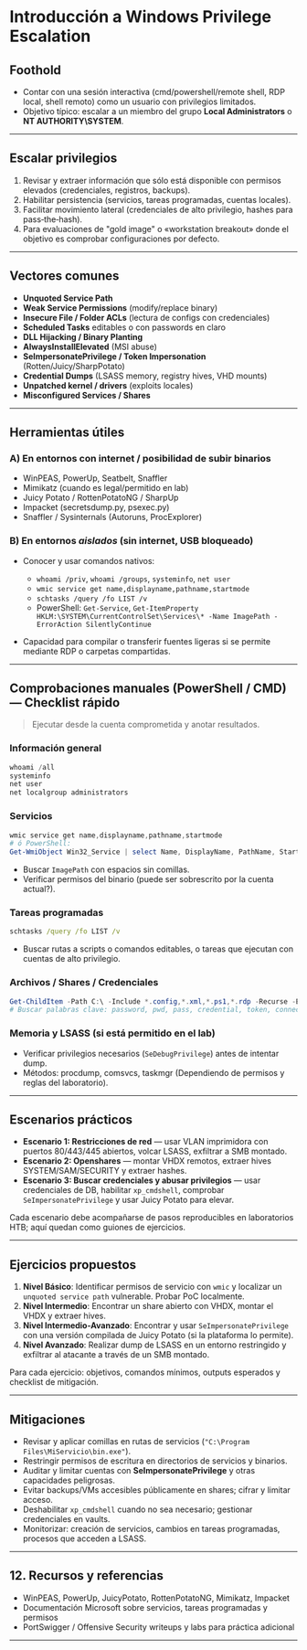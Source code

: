 # Introducción a Windows Privilege Escalation


## Foothold

* Contar con una sesión interactiva (cmd/powershell/remote shell, RDP local, shell remoto) como un usuario con privilegios limitados.
* Objetivo típico: escalar a un miembro del grupo **Local Administrators** o **NT AUTHORITY\SYSTEM**.

---

##  Escalar privilegios

1. Revisar y extraer información que sólo está disponible con permisos elevados (credenciales, registros, backups).
2. Habilitar persistencia (servicios, tareas programadas, cuentas locales).
3. Facilitar movimiento lateral (credenciales de alto privilegio, hashes para pass‑the‑hash).
4. Para evaluaciones de "gold image" o «workstation breakout» donde el objetivo es comprobar configuraciones por defecto.

---

## Vectores comunes

* **Unquoted Service Path**
* **Weak Service Permissions** (modify/replace binary)
* **Insecure File / Folder ACLs** (lectura de configs con credenciales)
* **Scheduled Tasks** editables o con passwords en claro
* **DLL Hijacking / Binary Planting**
* **AlwaysInstallElevated** (MSI abuse)
* **SeImpersonatePrivilege / Token Impersonation** (Rotten/Juicy/SharpPotato)
* **Credential Dumps** (LSASS memory, registry hives, VHD mounts)
* **Unpatched kernel / drivers** (exploits locales)
* **Misconfigured Services / Shares**

---

## Herramientas útiles

### A) En entornos con internet / posibilidad de subir binarios

* WinPEAS, PowerUp, Seatbelt, Snaffler
* Mimikatz (cuando es legal/permitido en lab)
* Juicy Potato / RottenPotatoNG / SharpUp
* Impacket (secretsdump.py, psexec.py)
* Snaffler / Sysinternals (Autoruns, ProcExplorer)

### B) En entornos *aislados* (sin internet, USB bloqueado)

* Conocer y usar comandos nativos:

  * `whoami /priv`, `whoami /groups`, `systeminfo`, `net user`
  * `wmic service get name,displayname,pathname,startmode`
  * `schtasks /query /fo LIST /v`
  * PowerShell: `Get-Service`, `Get-ItemProperty HKLM:\SYSTEM\CurrentControlSet\Services\* -Name ImagePath -ErrorAction SilentlyContinue`
* Capacidad para compilar o transferir fuentes ligeras si se permite mediante RDP o carpetas compartidas.

---

## Comprobaciones manuales (PowerShell / CMD) — Checklist rápido

> Ejecutar desde la cuenta comprometida y anotar resultados.

### Información general

```powershell
whoami /all
systeminfo
net user
net localgroup administrators
```

### Servicios

```powershell
wmic service get name,displayname,pathname,startmode
# ó PowerShell:
Get-WmiObject Win32_Service | select Name, DisplayName, PathName, StartMode
```

* Buscar `ImagePath` con espacios sin comillas.
* Verificar permisos del binario (puede ser sobrescrito por la cuenta actual?).

### Tareas programadas

```cmd
schtasks /query /fo LIST /v
```

* Buscar rutas a scripts o comandos editables, o tareas que ejecutan con cuentas de alto privilegio.

### Archivos / Shares / Credenciales

```powershell
Get-ChildItem -Path C:\ -Include *.config,*.xml,*.ps1,*.rdp -Recurse -ErrorAction SilentlyContinue
# Buscar palabras clave: password, pwd, pass, credential, token, connectionString
```

### Memoria y LSASS (si está permitido en el lab)

* Verificar privilegios necesarios (`SeDebugPrivilege`) antes de intentar dump.
* Métodos: procdump, comsvcs, taskmgr (Dependiendo de permisos y reglas del laboratorio).

---

## Escenarios prácticos

* **Escenario 1: Restricciones de red** — usar VLAN imprimidora con puertos 80/443/445 abiertos, volcar LSASS, exfiltrar a SMB montado.
* **Escenario 2: Openshares** — montar VHDX remotos, extraer hives SYSTEM/SAM/SECURITY y extraer hashes.
* **Escenario 3: Buscar credenciales y abusar privilegios** — usar credenciales de DB, habilitar `xp_cmdshell`, comprobar `SeImpersonatePrivilege` y usar Juicy Potato para elevar.

Cada escenario debe acompañarse de pasos reproducibles en laboratorios HTB; aquí quedan como guiones de ejercicios.

---

## Ejercicios propuestos

1. **Nivel Básico**: Identificar permisos de servicio con `wmic` y localizar un `unquoted service path` vulnerable. Probar PoC localmente.
2. **Nivel Intermedio**: Encontrar un share abierto con VHDX, montar el VHDX y extraer hives.
3. **Nivel Intermedio-Avanzado**: Encontrar y usar `SeImpersonatePrivilege` con una versión compilada de Juicy Potato (si la plataforma lo permite).
4. **Nivel Avanzado**: Realizar dump de LSASS en un entorno restringido y exfiltrar al atacante a través de un SMB montado.

Para cada ejercicio: objetivos, comandos mínimos, outputs esperados y checklist de mitigación.

---

## Mitigaciones

* Revisar y aplicar comillas en rutas de servicios (`"C:\Program Files\MiServicio\bin.exe"`).
* Restringir permisos de escritura en directorios de servicios y binarios.
* Auditar y limitar cuentas con **SeImpersonatePrivilege** y otras capacidades peligrosas.
* Evitar backups/VMs accesibles públicamente en shares; cifrar y limitar acceso.
* Deshabilitar `xp_cmdshell` cuando no sea necesario; gestionar credenciales en vaults.
* Monitorizar: creación de servicios, cambios en tareas programadas, procesos que acceden a LSASS.

---


## 12. Recursos y referencias

* WinPEAS, PowerUp, JuicyPotato, RottenPotatoNG, Mimikatz, Impacket
* Documentación Microsoft sobre servicios, tareas programadas y permisos
* PortSwigger / Offensive Security writeups y labs para práctica adicional

---


